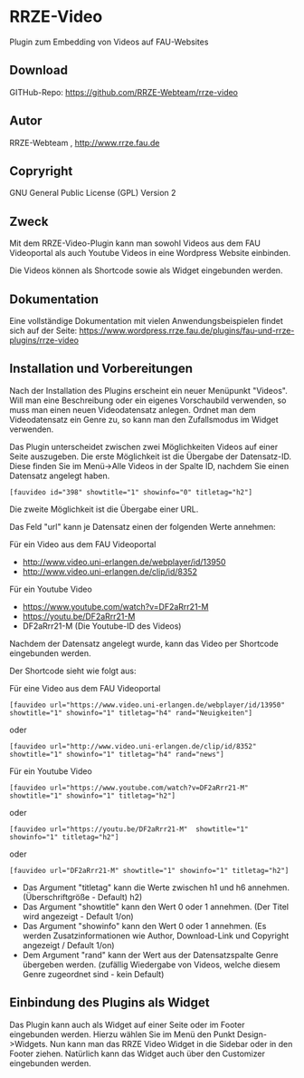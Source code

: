 # RRZE-Video

Plugin zum Embedding von Videos auf FAU-Websites

## Download 

GITHub-Repo: https://github.com/RRZE-Webteam/rrze-video


## Autor 
RRZE-Webteam , http://www.rrze.fau.de

## Copryright

GNU General Public License (GPL) Version 2 


## Zweck 

Mit dem RRZE-Video-Plugin kann man sowohl Videos aus dem FAU Videoportal als auch Youtube Videos in eine Wordpress Website einbinden.

Die Videos können als Shortcode sowie als Widget eingebunden werden.

## Dokumentation

Eine vollständige Dokumentation mit vielen Anwendungsbeispielen findet sich auf der Seite: 
https://www.wordpress.rrze.fau.de/plugins/fau-und-rrze-plugins/rrze-video


## Installation und Vorbereitungen

Nach der Installation des Plugins erscheint ein neuer Menüpunkt "Videos".
Will man eine Beschreibung oder ein eigenes Vorschaubild verwenden, so
muss man einen neuen Videodatensatz anlegen. Ordnet man dem Videodatensatz ein Genre zu, so kann man den Zufallsmodus im Widget verwenden.

Das Plugin unterscheidet zwischen zwei Möglichkeiten Videos auf einer Seite auszugeben. Die erste Möglichkeit ist die Übergabe der Datensatz-ID. Diese finden Sie im Menü->Alle Videos in der Spalte ID, nachdem Sie einen Datensatz angelegt haben.

```
[fauvideo id="398" showtitle="1" showinfo="0" titletag="h2"]
```

Die zweite Möglichkeit ist die Übergabe einer URL.

Das Feld "url" kann je Datensatz einen der folgenden Werte annehmen:

Für ein Video aus dem FAU Videoportal

* http://www.video.uni-erlangen.de/webplayer/id/13950
* http://www.video.uni-erlangen.de/clip/id/8352

Für ein Youtube Video

* https://www.youtube.com/watch?v=DF2aRrr21-M
* https://youtu.be/DF2aRrr21-M
* DF2aRrr21-M (Die Youtube-ID des Videos)

Nachdem der Datensatz angelegt wurde, kann das Video per Shortcode eingebunden werden.

Der Shortcode sieht wie folgt aus:

Für eine Video aus dem FAU Videoportal

```
[fauvideo url="https://www.video.uni-erlangen.de/webplayer/id/13950" showtitle="1" showinfo="1" titletag="h4" rand="Neuigkeiten"]
```
oder
```
[fauvideo url="http://www.video.uni-erlangen.de/clip/id/8352" showtitle="1" showinfo="1" titletag="h4" rand="news"]
```

Für ein Youtube Video

```
[fauvideo url="https://www.youtube.com/watch?v=DF2aRrr21-M" showtitle="1" showinfo="1" titletag="h2"]
```

oder

```
[fauvideo url="https://youtu.be/DF2aRrr21-M"  showtitle="1" showinfo="1" titletag="h2"]
```

oder

```
[fauvideo url="DF2aRrr21-M" showtitle="1" showinfo="1" titletag="h2"]
```

* Das Argument "titletag" kann die Werte zwischen h1 und h6 annehmen. (Überschriftgröße - Default) h2)
* Das Argument "showtitle" kann den Wert 0 oder 1 annehmen. (Der Titel wird angezeigt  - Default 1/on)
* Das Argument "showinfo" kann den Wert 0 oder 1 annehmen. (Es werden Zusatzinformationen wie Author, Download-Link und Copyright angezeigt / Default 1/on)
* Dem Argument "rand" kann der Wert aus der Datensatzspalte Genre übergeben werden. (zufällig Wiedergabe von Videos, welche diesem Genre zugeordnet sind - kein Default)


## Einbindung des Plugins als Widget



Das Plugin kann auch als Widget auf einer Seite oder im Footer eingebunden werden. Hierzu wählen Sie im Menü den Punkt Design->Widgets. Nun kann man das RRZE Video Widget in die Sidebar oder in den Footer ziehen.
Natürlich kann das Widget auch über den Customizer eingebunden werden.

